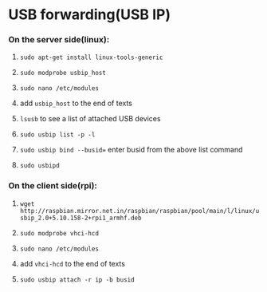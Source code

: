 # USB forwarding(USB IP)


### On the server side(linux):

1. ```sudo apt-get install linux-tools-generic```

2. ```sudo modprobe usbip_host```

3. ```sudo nano /etc/modules```

4. add ```usbip_host``` to the end of texts

5. ```lsusb``` to see a list of attached USB devices

6. ```sudo usbip list -p -l```

7. ```sudo usbip bind --busid=``` enter busid from the above list command

8. ```sudo usbipd```

### On the client side(rpi):

1. ```wget http://raspbian.mirror.net.in/raspbian/raspbian/pool/main/l/linux/usbip_2.0+5.10.158-2+rpi1_armhf.deb```

2. ```sudo modprobe vhci-hcd```

3. ```sudo nano /etc/modules```

4. add ```vhci-hcd``` to the end of texts

5. ```sudo usbip attach -r ip -b busid```

